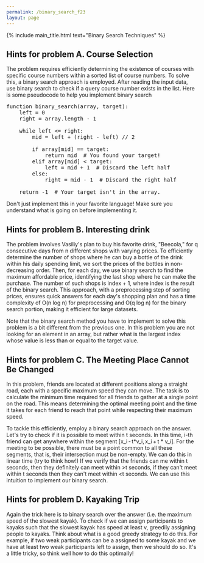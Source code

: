 ```yaml
---
permalink: /binary_search_f23
layout: page
---
```


{% include main_title.html text="Binary Search Techniques" %}

## Hints for problem A. Course Selection

The problem requires efficiently determining the existence of courses with specific course numbers within a sorted list of course numbers. To solve this, a binary search approach is employed. After reading the input data, use binary search to check if a query course number exists in the list. Here is some pseudocode to help you implement binary search

<pre class="bg-light p-3">function binary_search(array, target):
    left = 0
    right = array.length - 1
    
    while left <= right:
        mid = left + (right - left) // 2
        
        if array[mid] == target:
            return mid  # You found your target!
        elif array[mid] < target:
            left = mid + 1  # Discard the left half
        else:
            right = mid - 1  # Discard the right half
    
    return -1  # Your target isn't in the array.</pre>

Don't just implement this in your favorite language! Make sure you understand what is going on before implementing it.

## Hints for problem B. Interesting drink

The problem involves Vasiliy's plan to buy his favorite drink,
"Beecola," for q consecutive days from n different shops with varying
prices. To efficiently determine the number of shops where he can buy
a bottle of the drink within his daily spending limit, we sort the
prices of the bottles in non-decreasing order. Then, for each day, we
use binary search to find the maximum affordable price, identifying
the last shop where he can make the purchase. The number of such shops
is index + 1, where index is the result of the binary search. This
approach, with a preprocessing step of sorting prices, ensures quick
answers for each day's shopping plan and has a time complexity of O(n
log n) for preprocessing and O(q log n) for the binary search portion,
making it efficient for large datasets.

Note that the binary search method you have to implement to solve this
problem is a bit different from the previous one. In this problem you
are not looking for an element in an array, but rather what is the
largest index whose value is less than or equal to the target value.

## Hints for problem C. The Meeting Place Cannot Be Changed

In this problem, friends are located at different positions along a
straight road, each with a specific maximum speed they can move. The
task is to calculate the minimum time required for all friends to
gather at a single point on the road. This means determining the
optimal meeting point and the time it takes for each friend to reach
that point while respecting their maximum speed.

To tackle this efficiently, employ a binary search approach on the
answer. Let's try to check if it is possible to meet within t
seconds. In this time, i-th friend can get anywhere within the segment
[x_i - t*v_i, x_i + t * v_i]. For the meeting to be possible, there
must be a point common to all these segments, that is, their
intersection must be non-empty. We can do this in linear time (try to
think how!) If we verify that the friends can me within t seconds,
then they definitely can meet within >t seconds, if they can't meet
within t seconds then they can't meet within <t seconds. We can use
this intuition to implement our binary search.

## Hints for problem D. Kayaking Trip

Again the trick here is to binary search over the answer (i.e. the
maximum speed of the slowest kayak). To check if we can assign
participants to kayaks such that the slowest kayak has speed at least
v, greedily assigning people to kayaks. Think about what is a good
greedy strategy to do this. For example, if two weak participants can
be a assigned to some kayak and we have at least two weak participants
left to assign, then we should do so. It's a little tricky, so think
well how to do this optimally!